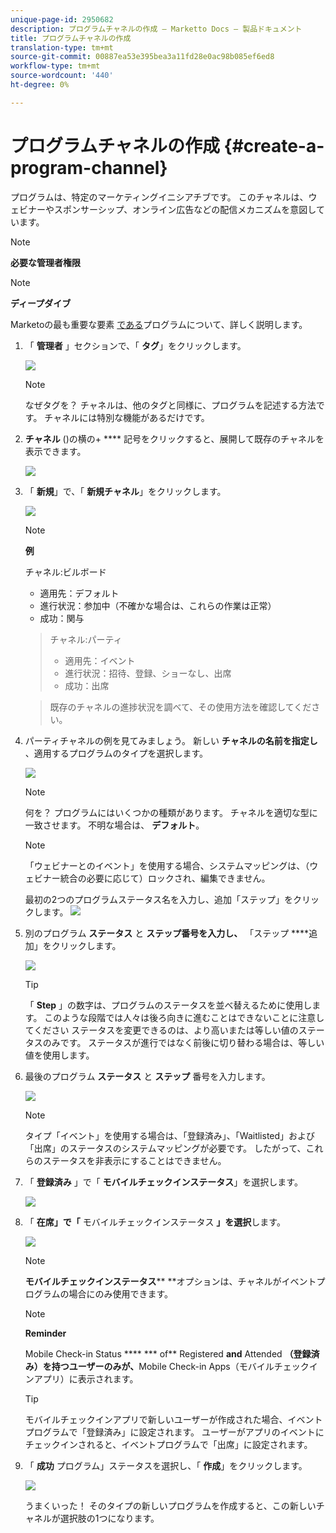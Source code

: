 ```yaml
---
unique-page-id: 2950682
description: プログラムチャネルの作成 — Marketto Docs — 製品ドキュメント
title: プログラムチャネルの作成
translation-type: tm+mt
source-git-commit: 00887ea53e395bea3a11fd28e0ac98b085ef6ed8
workflow-type: tm+mt
source-wordcount: '440'
ht-degree: 0%

---
```



# プログラムチャネルの作成 {#create-a-program-channel}

プログラムは、特定のマーケティングイニシアチブです。 このチャネルは、ウェビナーやスポンサーシップ、オンライン広告などの配信メカニズムを意図しています。

>[!NOTE]
>
>**必要な管理者権限**

>[!NOTE]
>
>**ディープダイブ**
>
>Marketoの最も重要な要素 [である](http://docs.marketo.com/display/docs/programs)プログラムについて、詳しく説明します。

1. 「 **管理者** 」セクションで、「 **タグ**」をクリックします。

   ![](assets/image2014-9-24-12-3a57-3a27.png)

   >[!NOTE]
   >
   >なぜタグを？ チャネルは、他のタグと同様に、プログラムを記述する方法です。 チャネルには特別な機能があるだけです。

1. **チャネル** ()の横の+ **** 記号をクリックすると、展開して既存のチャネルを表示できます。

   ![](assets/image2014-9-24-12-3a58-3a33.png)

1. 「 **新規**」で、「 **新規チャネル**」をクリックします。

   ![](assets/image2014-9-24-12-3a58-3a53.png)

   >[!NOTE]
   >
   >**例**
   >
   >
   >チャネル:ビルボード
   >
   >    
   >    
   >    * 適用先：デフォルト
   >    * 進行状況：参加中（不確かな場合は、これらの作業は正常）
   >    * 成功：関与

   >    
   >    
   >チャネル:パーティ
   >
   >    
   >    
   >    * 適用先：イベント
   >    * 進行状況：招待、登録、ショーなし、出席
   >    * 成功：出席

   >    
   >    
   >既存のチャネルの進捗状況を調べて、その使用方法を確認してください。

1. パーティチャネルの例を見てみましょう。 新しい **チャネルの名前を指定し** 、適用するプログラムのタイプを選択します。

   ![](assets/image2014-9-24-13-3a0-3a17.png)

   >[!NOTE]
   >
   >何を？ プログラムにはいくつかの種類があります。 チャネルを適切な型に一致させます。 不明な場合は、 **デフォルト**。

   >[!NOTE]
   >
   >「ウェビナーとのイベント」を使用する場合、システムマッピングは、（ウェビナー統合の必要に応じて）ロックされ、編集できません。

   最初の2つのプログラムステータス名を入力し、追加「ステップ」をクリックします。
   ![](assets/image2014-9-24-15-3a37-3a0.png)

1. 別のプログラム **ステータス** と **ステップ番号を入力し、** 「ステップ ****&#x200B;追加」をクリックします。

   ![](assets/image2014-9-24-15-3a37-3a30.png)

   >[!TIP]
   >
   >「 **Step** 」の数字は、プログラムのステータスを並べ替えるために使用します。 このような段階では人々は後ろ向きに進むことはできないことに注意してください ステータスを変更できるのは、より高いまたは等しい値のステータスのみです。 ステータスが進行ではなく前後に切り替わる場合は、等しい値を使用します。

1. 最後のプログラム **ステータス** と **ステップ** 番号を入力します。

   ![](assets/image2014-9-24-15-3a39-3a15.png)

   >[!NOTE]
   >
   >タイプ「イベント」を使用する場合は、「登録済み」、「Waitlisted」および「出席」のステータスのシステムマッピングが必要です。 したがって、これらのステータスを非表示にすることはできません。

1. 「 **登録済み** 」で「 **モバイルチェックインステータス**」を選択します。

   ![](assets/image2014-9-24-15-3a39-3a43.png)

1. 「 **在席」で「** モバイルチェックインステータス **」を選択**&#x200B;します。

   ![](assets/image2014-9-24-15-3a40-3a21.png)

   >[!NOTE]
   >
   >**モバイルチェックインステータス**** **オプションは、チャネルがイベントプログラムの場合にのみ使用できます。

   >[!NOTE]
   >
   >**Reminder**
   >
   >
   >Mobile Check-in Status **** *** of** Registered **and** Attended **（登録済み）を持つユーザーのみが、**[](http://docs.marketo.com/display/docs/events)Mobile Check-in Apps（モバイルチェックインアプリ）に表示されます。

   >[!TIP]
   >
   >モバイルチェックインアプリで新しいユーザーが作成された場合、イベントプログラムで「登録済み」に設定されます。 ユーザーがアプリのイベントにチェックインされると、イベントプログラムで「出席」に設定されます。

1. 「 **成功** プログラム」ステータスを選択し、「 **作成**」をクリックします。

   ![](assets/image2014-9-24-15-3a42-3a54.png)

   うまくいった！ そのタイプの新しいプログラムを作成すると、この新しいチャネルが選択肢の1つになります。

